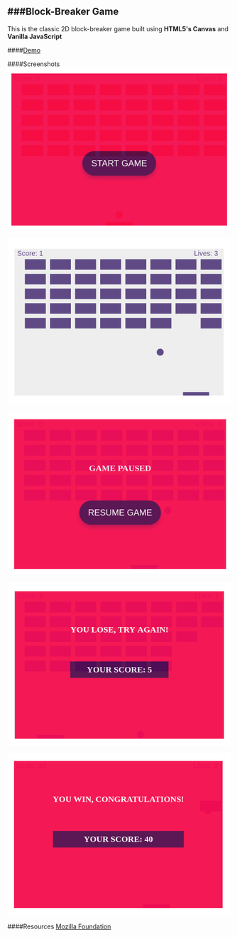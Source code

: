 ###Block-Breaker Game
---

This is the classic 2D block-breaker game built using **HTML5's Canvas** and **Vanilla JavaScript**
<br/>

####[Demo](https://block-breaker.netlify.com)

####Screenshots
![start](screenshots/start.png)

![gameplay](screenshots/gameplay.png)

![pause](screenshots/pause.png)

![loss](screenshots/loss.png)

![win](screenshots/win.png)

####Resources
[Mozilla Foundation](https://developer.mozilla.org/en-US/docs/Games/Tutorials/2D_Breakout_game_pure_JavaScript)
